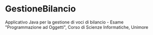 # GestioneBilancio
Applicativo Java per la gestione di voci di bilancio - Esame "Programmazione ad Oggetti", Corso di Scienze Informatiche, Unimore 
